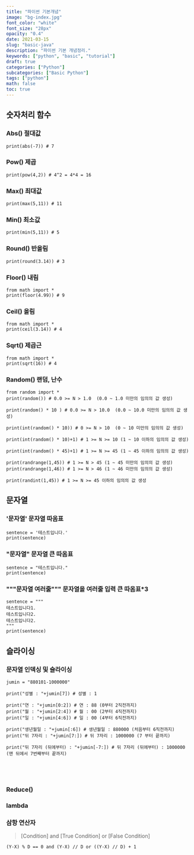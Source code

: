 ```yaml
---
title: "파이썬 기본개념"
image: "bg-index.jpg"
font_color: "white"
font_size: "28px"
opacity: "0.4"
date: 2021-03-15
slug: "basic-java"
description: "파이썬 기본 개념정리."
keywords: ["python", "basic", "tutorial"]
draft: true
categories: ["Python"]
subcategories: ["Basic Python"]
tags: ["python"]
math: false
toc: true
---
```



## 숫자처리 함수 

### Abs() 절대값 
```
print(abs(-7)) # 7
```

### Pow() 제곱 
```
print(pow(4,2)) # 4^2 = 4*4 = 16
```

### Max() 최대값
```
print(max(5,11)) # 11
```

### Min() 최소값
```
print(min(5,11)) # 5
```

### Round() 반올림
```
print(round(3.14)) # 3
```

### Floor() 내림
```
from math import *
print(floor(4.99)) # 9
```

### Ceil() 올림
```
from math import *
print(ceil(3.14)) # 4
```

### Sqrt() 제곱근
```
from math import *
print(sqrt(16)) # 4
```

### Random() 랜덤, 난수
```
from random import *
print(random()) # 0.0 >= N > 1.0  (0.0 ~ 1.0 미만의 임의의 값 생성)

print(random() * 10 ) # 0.0 >= N > 10.0  (0.0 ~ 10.0 미만의 임의의 값 생성)

print(int(random() * 10)) # 0 >= N > 10  (0 ~ 10 미만의 임의의 값 생성)

print(int(random() * 10)+1) # 1 >= N >= 10 (1 ~ 10 이하의 임의의 값 생성)

print(int(random() * 45)+1) # 1 >= N >= 45 (1 ~ 45 이하의 임의의 값 생성)

print(randrange(1,45)) # 1 >= N > 45 (1 ~ 45 미만의 임의의 값 생성)
print(randrange(1,46)) # 1 >= N > 46 (1 ~ 46 미만의 임의의 값 생성)

print(randint(1,45)) # 1 >= N >= 45 이하의 임의의 값 생성 

```


## 문자열

### '문자열' 문자열 따옴표 
```
sentence = '테스트입니다.'
print(sentence) 
```

### "문자열" 문자열 큰 따옴표 
```
sentence = "테스트입니다."
print(sentence) 
```

### """문자열 여러줄""" 문자열을 여러줄 입력 큰 따옴표*3   
```
sentence = """
테스트입니다1.
테스트입니다2.
테스트입니다2.
"""
print(sentence) 
```

## 슬라이싱

### 문자열 인덱싱 및 슬라이싱
```         
jumin = "880101-1000000"

print("성별 : "+jumin[7]) # 성별 : 1

print("연 : "+jumin[0:2]) # 연 : 88 (0부터 2직전까지)
print("월 : "+jumin[2:4]) # 월 : 00 (2부터 4직전까지)
print("일 : "+jumin[4:6]) # 일 : 00 (4부터 6직전까지)

print("생년월일 : "+jumin[:6]) # 생년월일 : 880000 (처음부터 6직전까지)
print("뒤 7자리 : "+jumin[7:]) # 뒤 7자리 : 1000000 (7 부터 끝까지)

print("뒤 7자리 (뒤에부터) : "+jumin[-7:]) # 뒤 7자리 (뒤에부터) : 1000000 (맨 뒤에서 7번째부터 끝까지)





```





### Reduce()

### lambda 

### 삼항 연산자
> [Condition] and [True Condition] or [False Condition]

```
(Y-X) % D == 0 and (Y-X) // D or ((Y-X) // D) + 1  

```
